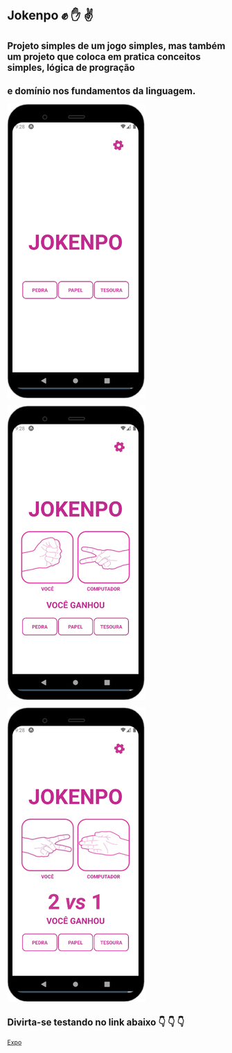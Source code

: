 # Jokenpo  ✊ ✋ ✌️
## Projeto simples de um jogo simples, mas também um projeto que coloca em pratica conceitos simples, lógica de progração 
## e domínio nos fundamentos da linguagem.

![](/components/images/screen1.png)

![](/components/images/screen2.png)

![](/components/images/screen3.png)


## Divirta-se testando no link abaixo :point_down: :point_down: :point_down:
[Expo](https://snack.expo.dev/@maykek/jokenpo)
